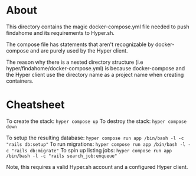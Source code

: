 # About

This directory contains the magic docker-compose.yml file needed to push findahome and its requirements to Hyper.sh.

The compose file has statements that aren't recognizable by docker-compose and are purely used by the Hyper client.

The reason why there is a nested directory structure (i.e hyper/findahome/docker-compose.yml) is because docker-compose and the Hyper client use the directory name as a project name when creating containers.

# Cheatsheet

To create the stack: `hyper compose up`
To destroy the stack: `hyper compose down`

To setup the resulting database: `hyper compose run app /bin/bash -l -c "rails db:setup"`
To run migrations: `hyper compose run app /bin/bash -l -c "rails db:migrate"`
To spin up listing jobs: `hyper compose run app /bin/bash -l -c "rails search_job:enqueue"`

Note, this requires a valid Hyper.sh account and a configured Hyper client.
